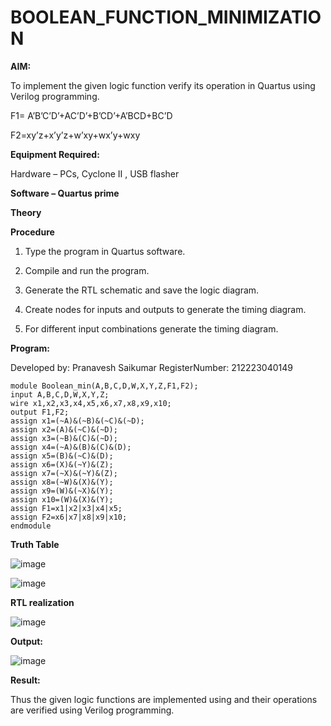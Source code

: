 # BOOLEAN_FUNCTION_MINIMIZATION

**AIM:**

To implement the given logic function verify its operation in Quartus using Verilog programming.

F1= A’B’C’D’+AC’D’+B’CD’+A’BCD+BC’D 

F2=xy’z+x’y’z+w’xy+wx’y+wxy

**Equipment Required:**

Hardware – PCs, Cyclone II , USB flasher

**Software – Quartus prime**

**Theory**

**Procedure**

1.	Type the program in Quartus software.

2.	Compile and run the program.

3.	Generate the RTL schematic and save the logic diagram.

4.	Create nodes for inputs and outputs to generate the timing diagram.

5.	For different input combinations generate the timing diagram.

**Program:**

Developed by: Pranavesh Saikumar
RegisterNumber: 212223040149

```
module Boolean_min(A,B,C,D,W,X,Y,Z,F1,F2);
input A,B,C,D,W,X,Y,Z;
wire x1,x2,x3,x4,x5,x6,x7,x8,x9,x10;
output F1,F2;
assign x1=(~A)&(~B)&(~C)&(~D);
assign x2=(A)&(~C)&(~D);
assign x3=(~B)&(C)&(~D);
assign x4=(~A)&(B)&(C)&(D);
assign x5=(B)&(~C)&(D);
assign x6=(X)&(~Y)&(Z);
assign x7=(~X)&(~Y)&(Z);
assign x8=(~W)&(X)&(Y);
assign x9=(W)&(~X)&(Y);
assign x10=(W)&(X)&(Y);
assign F1=x1|x2|x3|x4|x5;
assign F2=x6|x7|x8|x9|x10;
endmodule
```

**Truth Table**

![image](https://github.com/PranaveshSaikumar/BOOLEAN_FUNCTION_MINIMIZATION/assets/151001393/7a85c490-0a09-48b3-bc2b-8035c988a1dc)

![image](https://github.com/PranaveshSaikumar/BOOLEAN_FUNCTION_MINIMIZATION/assets/151001393/b6d16493-60be-4562-88c3-655eea698319)

**RTL realization**

![image](https://github.com/PranaveshSaikumar/BOOLEAN_FUNCTION_MINIMIZATION/assets/151001393/f2197f12-a935-4eaa-8e37-90cc98de590d)

**Output:**

![image](https://github.com/PranaveshSaikumar/BOOLEAN_FUNCTION_MINIMIZATION/assets/151001393/5c298bf9-b7dd-453e-8bf7-52db62de0d60)

**Result:**

Thus the given logic functions are implemented using and their operations are verified using Verilog programming.

